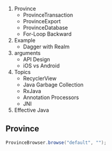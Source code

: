 1. Province
   * ProvinceTransaction
   * ProvinceExport
   * ProvinceDatabase
   * For-Loop Backward
2. Example
   * Dagger with Realm
3. arguments
   * API Design
   * iOS vs Android
4. Topics
   * RecyclerView
   * Java Garbage Collection
   * RxJava
   * Annotation Processors
   * JNI
5. Effective Java

## Province

```java
ProvinceBrowser.browse("default", "");
```
